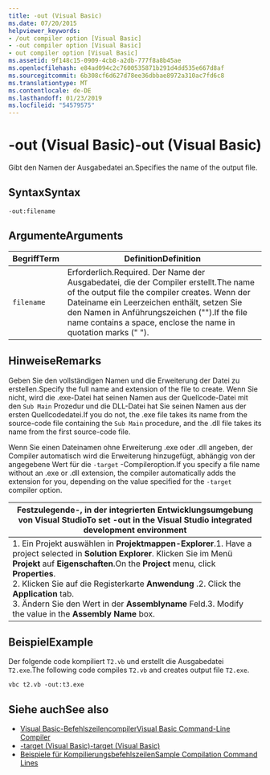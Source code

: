 ```yaml
---
title: -out (Visual Basic)
ms.date: 07/20/2015
helpviewer_keywords:
- /out compiler option [Visual Basic]
- -out compiler option [Visual Basic]
- out compiler option [Visual Basic]
ms.assetid: 9f148c15-0909-4cb8-a2db-777f8a8b45ae
ms.openlocfilehash: e84ad094c2c7600535871b291d4dd535e667d8af
ms.sourcegitcommit: 6b308cf6d627d78ee36dbbae8972a310ac7fd6c8
ms.translationtype: MT
ms.contentlocale: de-DE
ms.lasthandoff: 01/23/2019
ms.locfileid: "54579575"
---
```

# <a name="-out-visual-basic"></a><span data-ttu-id="7a8c1-102">-out (Visual Basic)</span><span class="sxs-lookup"><span data-stu-id="7a8c1-102">-out (Visual Basic)</span></span>
<span data-ttu-id="7a8c1-103">Gibt den Namen der Ausgabedatei an.</span><span class="sxs-lookup"><span data-stu-id="7a8c1-103">Specifies the name of the output file.</span></span>  
  
## <a name="syntax"></a><span data-ttu-id="7a8c1-104">Syntax</span><span class="sxs-lookup"><span data-stu-id="7a8c1-104">Syntax</span></span>  
  
```  
-out:filename  
```  
  
## <a name="arguments"></a><span data-ttu-id="7a8c1-105">Argumente</span><span class="sxs-lookup"><span data-stu-id="7a8c1-105">Arguments</span></span>  
  
|<span data-ttu-id="7a8c1-106">Begriff</span><span class="sxs-lookup"><span data-stu-id="7a8c1-106">Term</span></span>|<span data-ttu-id="7a8c1-107">Definition</span><span class="sxs-lookup"><span data-stu-id="7a8c1-107">Definition</span></span>|  
|---|---|  
|`filename`|<span data-ttu-id="7a8c1-108">Erforderlich.</span><span class="sxs-lookup"><span data-stu-id="7a8c1-108">Required.</span></span> <span data-ttu-id="7a8c1-109">Der Name der Ausgabedatei, die der Compiler erstellt.</span><span class="sxs-lookup"><span data-stu-id="7a8c1-109">The name of the output file the compiler creates.</span></span> <span data-ttu-id="7a8c1-110">Wenn der Dateiname ein Leerzeichen enthält, setzen Sie den Namen in Anführungszeichen ("").</span><span class="sxs-lookup"><span data-stu-id="7a8c1-110">If the file name contains a space, enclose the name in quotation marks (" ").</span></span>|  
  
## <a name="remarks"></a><span data-ttu-id="7a8c1-111">Hinweise</span><span class="sxs-lookup"><span data-stu-id="7a8c1-111">Remarks</span></span>  
 <span data-ttu-id="7a8c1-112">Geben Sie den vollständigen Namen und die Erweiterung der Datei zu erstellen.</span><span class="sxs-lookup"><span data-stu-id="7a8c1-112">Specify the full name and extension of the file to create.</span></span> <span data-ttu-id="7a8c1-113">Wenn Sie nicht, wird die .exe-Datei hat seinen Namen aus der Quellcode-Datei mit den `Sub Main` Prozedur und die DLL-Datei hat Sie seinen Namen aus der ersten Quellcodedatei.</span><span class="sxs-lookup"><span data-stu-id="7a8c1-113">If you do not, the .exe file takes its name from the source-code file containing the `Sub Main` procedure, and the .dll file takes its name from the first source-code file.</span></span>  
  
 <span data-ttu-id="7a8c1-114">Wenn Sie einen Dateinamen ohne Erweiterung .exe oder .dll angeben, der Compiler automatisch wird die Erweiterung hinzugefügt, abhängig von der angegebene Wert für die `-target` -Compileroption.</span><span class="sxs-lookup"><span data-stu-id="7a8c1-114">If you specify a file name without an .exe or .dll extension, the compiler automatically adds the extension for you, depending on the value specified for the `-target` compiler option.</span></span>  
  
|<span data-ttu-id="7a8c1-115">Festzulegende-, in der integrierten Entwicklungsumgebung von Visual Studio</span><span class="sxs-lookup"><span data-stu-id="7a8c1-115">To set -out in the Visual Studio integrated development environment</span></span>|  
|---|  
|<span data-ttu-id="7a8c1-116">1.  Ein Projekt auswählen in **Projektmappen-Explorer**.</span><span class="sxs-lookup"><span data-stu-id="7a8c1-116">1.  Have a project selected in **Solution Explorer**.</span></span> <span data-ttu-id="7a8c1-117">Klicken Sie im Menü **Projekt** auf **Eigenschaften**.</span><span class="sxs-lookup"><span data-stu-id="7a8c1-117">On the **Project** menu, click **Properties**.</span></span> <br /><span data-ttu-id="7a8c1-118">2.  Klicken Sie auf die Registerkarte **Anwendung** .</span><span class="sxs-lookup"><span data-stu-id="7a8c1-118">2.  Click the **Application** tab.</span></span><br /><span data-ttu-id="7a8c1-119">3.  Ändern Sie den Wert in der **Assemblyname** Feld.</span><span class="sxs-lookup"><span data-stu-id="7a8c1-119">3.  Modify the value in the **Assembly Name** box.</span></span>|  
  
## <a name="example"></a><span data-ttu-id="7a8c1-120">Beispiel</span><span class="sxs-lookup"><span data-stu-id="7a8c1-120">Example</span></span>  
 <span data-ttu-id="7a8c1-121">Der folgende code kompiliert `T2.vb` und erstellt die Ausgabedatei `T2.exe`.</span><span class="sxs-lookup"><span data-stu-id="7a8c1-121">The following code compiles `T2.vb` and creates output file `T2.exe`.</span></span>  
  
```console
vbc t2.vb -out:t3.exe  
```  
  
## <a name="see-also"></a><span data-ttu-id="7a8c1-122">Siehe auch</span><span class="sxs-lookup"><span data-stu-id="7a8c1-122">See also</span></span>
- [<span data-ttu-id="7a8c1-123">Visual Basic-Befehlszeilencompiler</span><span class="sxs-lookup"><span data-stu-id="7a8c1-123">Visual Basic Command-Line Compiler</span></span>](../../../visual-basic/reference/command-line-compiler/index.md)
- [<span data-ttu-id="7a8c1-124">-target (Visual Basic)</span><span class="sxs-lookup"><span data-stu-id="7a8c1-124">-target (Visual Basic)</span></span>](../../../visual-basic/reference/command-line-compiler/target.md)
- [<span data-ttu-id="7a8c1-125">Beispiele für Kompilierungsbefehlszeilen</span><span class="sxs-lookup"><span data-stu-id="7a8c1-125">Sample Compilation Command Lines</span></span>](../../../visual-basic/reference/command-line-compiler/sample-compilation-command-lines.md)
